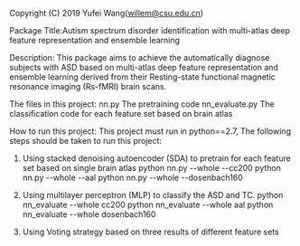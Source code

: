 Copyright (C) 2019 Yufei Wang(willem@csu.edu.cn)

Package Title:Autism spectrum disorder identification with multi-atlas deep feature representation and ensemble learning

Description: This package aims to achieve the automatically diagnose subjects with ASD based on multi-atlas deep feature representation and ensemble learning derived from their Resting-state functional magnetic resonance imaging (Rs-fMRI) brain scans.

The files in this project:
nn.py  The pretraining code
nn_evaluate.py The classification code for each feature set based on brain atlas


How to run this project:
This project must run in python==2.7, The following steps should be taken to run this project:
1. Using stacked denoising autoencoder (SDA) to pretrain for each feature set based on single brain atlas
  python nn.py --whole --cc200
  python nn.py --whole --aal
  python nn.py --whole --dosenbach160
  
2. Using multilayer perceptron (MLP) to classify the ASD and TC.
 python nn_evaluate --whole cc200
 python nn_evaluate --whole aal
 python nn_evaluate --whole dosenbach160
 
 3. Using Voting strategy based on three results of different feature sets
 
 

